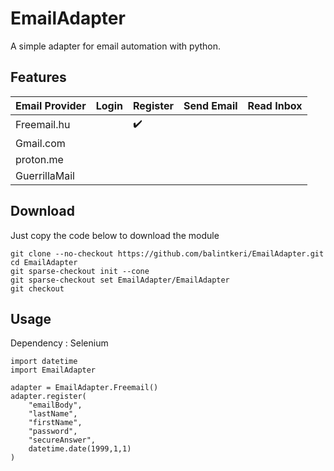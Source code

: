 # EmailAdapter
A simple adapter for email automation with python.

## Features
| Email Provider | Login | Register | Send Email | Read Inbox |
| -------------- | ----- | -------- | ---------- | ---------- |
| Freemail.hu    | |:heavy_check_mark: 
| Gmail.com      | 
| proton.me      | 
| GuerrillaMail  | 

## Download

Just copy the code below to download the module

```
git clone --no-checkout https://github.com/balintkeri/EmailAdapter.git
cd EmailAdapter
git sparse-checkout init --cone
git sparse-checkout set EmailAdapter/EmailAdapter
git checkout
```

## Usage
Dependency : Selenium

```
import datetime
import EmailAdapter

adapter = EmailAdapter.Freemail()
adapter.register(
    "emailBody",
    "lastName",
    "firstName",
    "password",
    "secureAnswer",
    datetime.date(1999,1,1)
)
```
